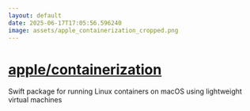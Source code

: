 ```yaml
---
layout: default
date: 2025-06-17T17:05:56.596240
image: assets/apple_containerization_cropped.png
---
```


# [apple/containerization](https://github.com/apple/containerization)

Swift package for running Linux containers on macOS using lightweight virtual machines
